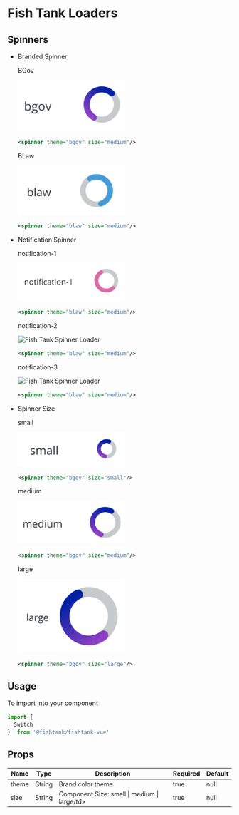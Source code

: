 # Fish Tank Loaders

## Spinners

  - Branded Spinner
    
    BGov

    <img src="../../assets/ft-loader-spinner-bgov.png" width="50%" alt="Fish Tank Spinner Loader">

    ```xml
    <spinner theme="bgov" size="medium"/>
    ```

    BLaw

    <img src="../../assets/ft-loader-spinner-blaw.png" width="50%" alt="Fish Tank Spinner Loader">

    ```xml
    <spinner theme="blaw" size="medium"/>
    ```

  - Notification Spinner

    notification-1

    <img src="../../assets/ft-loader-spinner-notification-1.png" width="50%" alt="Fish Tank Spinner Loader">

    ```xml
    <spinner theme="blaw" size="medium"/>
    ```

    notification-2

    <img src="../../assets/ft-loader-spinner-notification-2" width="50%" alt="Fish Tank Spinner Loader">

    ```xml
    <spinner theme="blaw" size="medium"/>
    ```

    notification-3

    <img src="../../assets/ft-loader-spinner-notification-3" width="50%" alt="Fish Tank Spinner Loader">

    ```xml
    <spinner theme="blaw" size="medium"/>
    ```

  - Spinner Size
    
    small

    <img src="../../assets/ft-loader-spinner-small.png" width="50%" alt="Fish Tank Spinner Loader">

    ```xml
    <spinner theme="bgov" size="small"/>
    ```

    medium

    <img src="../../assets/ft-loader-spinner-medium.png" width="50%" alt="Fish Tank Spinner Loader">

    ```xml
    <spinner theme="bgov" size="medium"/>
    ```

    large

    <img src="../../assets/ft-loader-spinner-large.png" width="50%" alt="Fish Tank Spinner Loader">

    ```xml
    <spinner theme="bgov" size="large"/>
    ```
## Usage

To import into your component

```js
import { 
  Switch 
}  from '@fishtank/fishtank-vue'
```

## Props

<table>
  <thead>
    <th>Name</th>
    <th>Type</th>
    <th>Description</th>
    <th>Required</th>
    <th>Default</th>
  </thead>
  <tr>
    <td>theme</td>
    <td>String</td>
    <td>Brand color theme</td>
    <td>true</td>
    <td>null</td>
  </tr>
  <tr>
    <td>size</td>
    <td>String</td>
    <td>Component Size: small | medium | large/td>
    <td>true</td>
    <td>null</td>
  </tr>
</table>